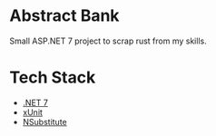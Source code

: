 # Abstract Bank
Small ASP.NET 7 project to scrap rust from my skills.

# Tech Stack
* [.NET 7](https://dotnet.microsoft.com/en-us/download/dotnet/7.0)
* [xUnit](https://xunit.net/)
* [NSubstitute](https://nsubstitute.github.io/)

